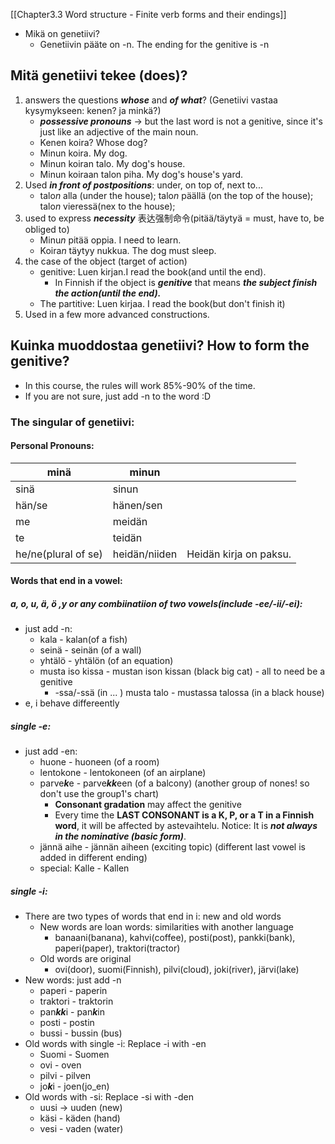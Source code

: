[[Chapter3.3 Word structure - Finite verb forms and their endings]]
- Mikä on genetiivi?
	- Genetiivin pääte on -n. The ending for the genitive is -n
## Mitä genetiivi tekee (does)?
1. answers the questions ***whose*** and ***of what***? (Genetiivi vastaa kysymykseen: kenen? ja minkä?) 
	- ***possessive pronouns*** -> but the last word is not a genitive, since it's just like an adjective of the main noun.
	- Kenen koira? Whose dog?
	- Minun koira. My dog.
	- Minun koiran talo. My dog's house.
	- Minun koiraan talon piha. My dog's house's yard.
3. Used ***in front of postpositions***: under, on top of, next to...
	- talo*n* alla (under the house); talo*n* päällä (on the top of the house);  talo*n* vieressä(nex to the house);
4. used to express ***necessity*** 表达强制命令(pitää/täytyä = must, have to, be obliged to)
	- Minu*n* pitää oppia. I need to learn.
	- Koira*n* täytyy nukkua. The dog must sleep.
5.  the case of the object (target of action)
	- genitive: Luen kirjan.I read the book(and until the end).
		- In Finnish if the object is ***genitive*** that means ***the subject finish the action(until the end).***
	- The partitive: Luen kirjaa. I read the book(but don't finish it)
6. Used in a few more advanced constructions.
##  Kuinka muoddostaa genetiivi? How to form the genitive?
- In this course, the rules will work 85%-90% of the time.
- If you are not sure, just add -n to the word :D
### The singular of genetiivi:
#### Personal Pronouns:

| minä                | minun         |                        |
| ------------------- | ------------- | ---------------------- |
| sinä                | sinun         |                        |
| hän/se              | hänen/sen     |                        |
| me                  | meidän        |                        |
| te                  | teidän        |                        |
| he/ne(plural of se) | heidän/niiden | Heidän kirja on paksu. |

#### Words that end in a vowel:
##### a, o, u, ä, ö ,y or **any combiinatiion of two vowels(include -ee/-ii/-ei)**:
- just add -n:
	- kala - kalan(of a fish)
	- seinä - seinän (of a wall)
	- yhtälö - yhtälön (of an equation)
	- musta iso kissa - mustan ison kissan (black big cat) - all to need be a genitive
		- -ssa/-ssä (in ... ) musta talo - mustassa talossa (in a black house)
- e, i behave differeently
##### single -e:
- just add -en:
	- huone - huoneen (of a room)
	- lentokone - lentokoneen (of an airplane)
	- parve***k***e - parve***kk***een (of a balcony) (another group of nones! so don't use the group1's chart)
		- **Consonant gradation** may affect the genitive
		- Every time the **LAST CONSONANT is a K, P, or a T in a Finnish word**, it will be affected by astevaihtelu. Notice: It is ***not always in the nominative (basic form)***.
	- jännä aihe - jännän aiheen (exciting topic) (different last vowel is added in different ending)
	- special: Kalle - Kallen
##### single -i:
- There are two types of words that end in i: new and old words
	- New words are loan words: similarities with another language
		- banaani(banana), kahvi(coffee), posti(post), pankki(bank), paperi(paper), traktori(tractor)
	- Old words are original
		- ovi(door), suomi(Finnish), pilvi(cloud), joki(river), järvi(lake)
- New words: just add -n
	- paperi - paperin
	- traktori - traktorin
	- pan***kk***i - pan***k***in
	- posti - postin
	- bussi - bussin (bus)
- Old words with single -i: Replace -i with -en
	- Suomi - Suomen
	- ovi - oven
	- pilvi - pilven
	- jo***k***i - joen(jo_en)
- Old words with -si: Replace -si with -den
	- uusi -> uuden (new)
	- käsi - käden (hand)
	- vesi - vaden (water)